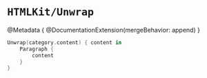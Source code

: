# ``HTMLKit/Unwrap``

@Metadata {
    @DocumentationExtension(mergeBehavior: append)
}

```swift
Unwrap(category.content) { content in
    Paragraph {
        content
    }
}
```
